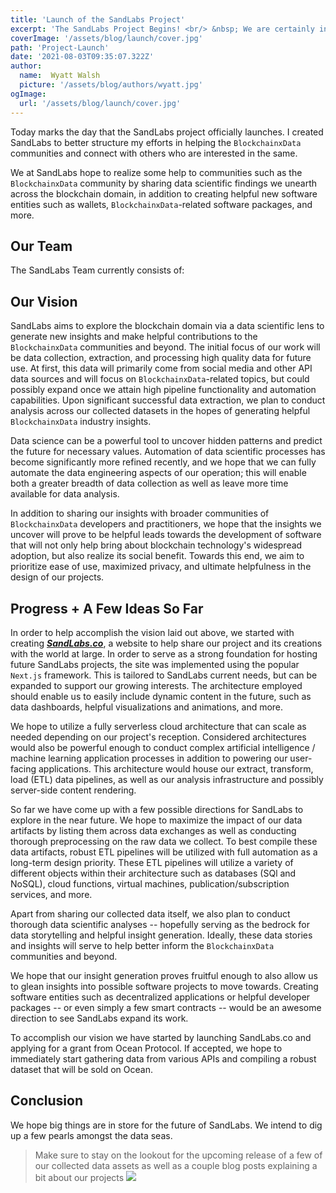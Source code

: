 ```yaml
---
title: 'Launch of the SandLabs Project'
excerpt: 'The SandLabs Project Begins! <br/> &nbsp; We are certainly in store for a wild ride 🐴'
coverImage: '/assets/blog/launch/cover.jpg'
path: 'Project-Launch'
date: '2021-08-03T09:35:07.322Z'
author:
  name:  Wyatt Walsh
  picture: '/assets/blog/authors/wyatt.jpg'
ogImage:
  url: '/assets/blog/launch/cover.jpg'
---
```


Today marks the day that the <span class="text-primary font-bold italic">SandLabs</span> project officially launches. I created  <span class="text-primary font-bold italic">SandLabs</span> to better structure my efforts in helping the <code class="text-Accent">BlockchainxData</code> communities and connect with others who are interested in the same.

We at  <span class="text-primary font-bold italic">SandLabs</span> hope to realize some help to communities such as the <code class="text-Accent">BlockchainxData</code> community by sharing data scientific findings we unearth across the blockchain domain, in addition to creating helpful new software entities such as wallets, <code class="text-Accent">BlockchainxData</code>-related software packages, and more.

<h2 class="text-dark font-extrabold text-xl md:text-2xl lg:text-3xl">Our Team</h2>

The  <span class="text-primary font-bold italic">SandLabs</span> Team currently consists of:

<div>
  <script src="../components/founders.js"></script>
</div>


<h2 class="text-dark font-extrabold text-xl md:text-2xl lg:text-3xl">Our Vision</h2>

 <span class="text-primary font-bold italic">SandLabs</span> aims to explore the blockchain domain via a data scientific lens to generate new insights and make helpful contributions to the <code class="text-Accent">BlockchainxData</code> communities and beyond. The initial focus of our work will be data collection, extraction, and processing high quality data for future use. At first, this data will primarily come from social media and other API data sources and will focus on <code class="text-Accent">BlockchainxData</code>-related topics, but could possibly expand once we attain high pipeline functionality and automation capabilities. Upon significant successful data extraction, we plan to conduct analysis across our collected datasets in the hopes of generating helpful <code class="text-Accent">BlockchainxData</code> industry insights. 

Data science can be a powerful tool to uncover hidden patterns and predict the future for necessary values. Automation of data scientific processes has become significantly more refined recently, and we hope that we can fully automate the data engineering aspects of our operation; this will enable both a greater breadth of data collection as well as leave more time available for data analysis.

In addition to sharing our insights with broader communities of <code class="text-Accent">BlockchainxData</code> developers and practitioners, we hope that the insights we uncover will prove to be helpful leads towards the development of software that will not only help bring about blockchain technology's widespread adoption, but also realize its social benefit. Towards this end, we aim to prioritize ease of use, maximized privacy, and ultimate helpfulness in the design of our projects.

<h2 class="text-dark font-extrabold text-xl md:text-2xl lg:text-3xl">Progress + A Few Ideas So Far</h2> 

In order to help accomplish the vision laid out above, we started with creating [***SandLabs.co***](https://www.sandlabs.co), a website to help share our project and its creations with the world at large. In order to serve as a strong foundation for hosting future  <span class="text-primary font-bold italic">SandLabs</span> projects, the site was implemented using the popular `Next.js` framework. This is tailored to  <span class="text-primary font-bold italic">SandLabs</span> current needs, but can be expanded to support our growing interests. The architecture employed should enable us to easily include dynamic content in the future, such as data dashboards, helpful visualizations and animations, and more.

We hope to utilize a fully serverless cloud architecture that can scale as needed depending on our project's reception. Considered architectures would also be powerful enough to conduct complex artificial intelligence / machine learning application processes in addition to powering our user-facing applications. This architecture would house our extract, transform, load (ETL) data pipelines, as well as our analysis infrastructure and possibly server-side content rendering. 

So far we have come up with a few possible directions for  <span class="text-primary font-bold italic">SandLabs</span> to explore in the near future. We hope to maximize the impact of our data artifacts by listing them across data exchanges as well as conducting thorough preprocessing on the raw data we collect. To best compile these data artifacts, robust ETL pipelines will be utilized with full automation as a long-term design priority. These ETL pipelines will utilize a variety of different objects within their architecture such as databases (SQl and NoSQL), cloud functions, virtual machines, publication/subscription services, and more.

Apart from sharing our collected data itself, we also plan to conduct thorough data scientific analyses -- hopefully serving as the bedrock for data storytelling and helpful insight generation. Ideally, these data stories and insights will serve to help better inform the <code class="text-Accent">BlockchainxData</code> communities and beyond.

We hope that our insight generation proves fruitful enough to also allow us to glean insights into possible software projects to move towards. Creating software entities such as decentralized applications or helpful developer packages -- or even simply a few smart contracts -- would be an awesome direction to see  <span class="text-primary font-bold italic">SandLabs</span> expand its work.

To accomplish our vision we have started by launching SandLabs.co and applying for a grant from Ocean Protocol. If accepted, we hope to immediately start gathering data from various APIs and compiling a robust dataset that will be sold on Ocean.

<h2 class="text-dark font-extrabold text-xl md:text-2xl lg:text-3xl">Conclusion</h2>  

We hope big things are in store for the future of  <span class="text-primary font-bold italic">SandLabs</span>. We intend to dig up a few pearls amongst the data seas.

<blockquote class="text-darker text-opacity-80 md:text-lg lg:text-xl p-4">
<span class="inline">
Make sure to stay on the lookout for the upcoming release of a few of our collected data assets as well as a couple blog posts explaining a bit about our projects</span>
<img class="w-6 md:w-8 lg:w-10 h-6 md:h-8 lg:h-10 inline no-wrap whitespace-nowrap" src="/assets/lp/icons/sandcastle/icon.svg"/>
</blockquote>


